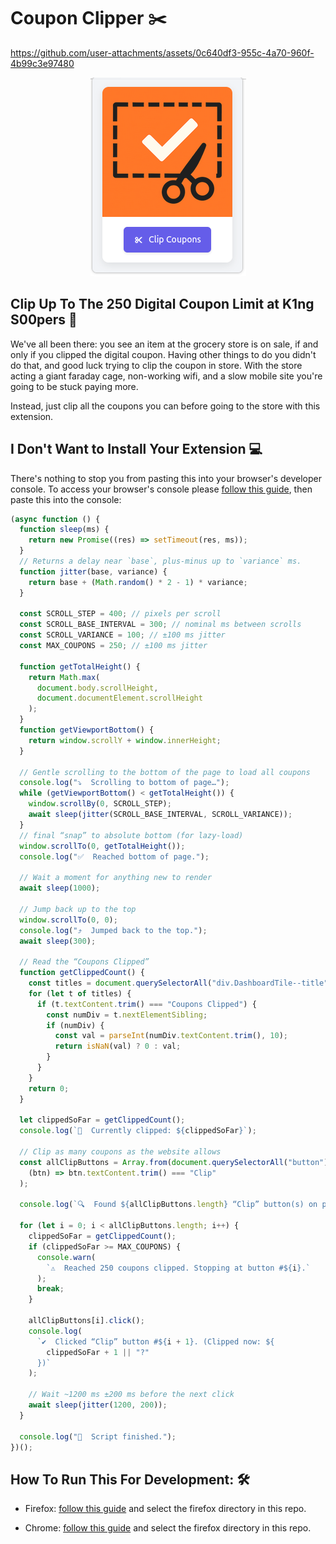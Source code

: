 # Coupon Clipper ✂️
https://github.com/user-attachments/assets/0c640df3-955c-4a70-960f-4b99c3e97480
<div align="center">
  <div style="display: inline-flex; align-items: center; gap: 1rem;">
    <img src="github_assets/clip.png" alt="Coupon Clipper logo"/>
  </div>
</div>

## Clip Up To The 250 Digital Coupon Limit at K1ng S00pers 🎫

We've all been there: you see an item at the grocery store is on sale, if and only if you clipped the digital coupon. Having other things to do you didn't do that, and good luck trying to clip the coupon in store. With the store acting a giant faraday cage, non-working wifi, and a slow mobile site you're going to be stuck paying more.

Instead, just clip all the coupons you can before going to the store with this extension.

## I Don't Want to Install Your Extension 💻

There's nothing to stop you from pasting this into your browser's developer console. To access your browser's console please [follow this guide](https://elfsight.com/blog/how-to-work-with-developer-console/), then paste this into the console:

```javascript
(async function () {
  function sleep(ms) {
    return new Promise((res) => setTimeout(res, ms));
  }
  // Returns a delay near `base`, plus‐minus up to `variance` ms.
  function jitter(base, variance) {
    return base + (Math.random() * 2 - 1) * variance;
  }

  const SCROLL_STEP = 400; // pixels per scroll
  const SCROLL_BASE_INTERVAL = 300; // nominal ms between scrolls
  const SCROLL_VARIANCE = 100; // ±100 ms jitter
  const MAX_COUPONS = 250; // ±100 ms jitter

  function getTotalHeight() {
    return Math.max(
      document.body.scrollHeight,
      document.documentElement.scrollHeight
    );
  }
  function getViewportBottom() {
    return window.scrollY + window.innerHeight;
  }

  // Gentle scrolling to the bottom of the page to load all coupons
  console.log("⤵️  Scrolling to bottom of page…");
  while (getViewportBottom() < getTotalHeight()) {
    window.scrollBy(0, SCROLL_STEP);
    await sleep(jitter(SCROLL_BASE_INTERVAL, SCROLL_VARIANCE));
  }
  // final “snap” to absolute bottom (for lazy‐load)
  window.scrollTo(0, getTotalHeight());
  console.log("✅  Reached bottom of page.");

  // Wait a moment for anything new to render
  await sleep(1000);

  // Jump back up to the top
  window.scrollTo(0, 0);
  console.log("⤴️  Jumped back to the top.");
  await sleep(300);

  // Read the “Coupons Clipped”
  function getClippedCount() {
    const titles = document.querySelectorAll("div.DashboardTile--title");
    for (let t of titles) {
      if (t.textContent.trim() === "Coupons Clipped") {
        const numDiv = t.nextElementSibling;
        if (numDiv) {
          const val = parseInt(numDiv.textContent.trim(), 10);
          return isNaN(val) ? 0 : val;
        }
      }
    }
    return 0;
  }

  let clippedSoFar = getClippedCount();
  console.log(`🔢  Currently clipped: ${clippedSoFar}`);

  // Clip as many coupons as the website allows
  const allClipButtons = Array.from(document.querySelectorAll("button")).filter(
    (btn) => btn.textContent.trim() === "Clip"
  );

  console.log(`🔍  Found ${allClipButtons.length} “Clip” button(s) on page.`);

  for (let i = 0; i < allClipButtons.length; i++) {
    clippedSoFar = getClippedCount();
    if (clippedSoFar >= MAX_COUPONS) {
      console.warn(
        `⚠️  Reached 250 coupons clipped. Stopping at button #${i}.`
      );
      break;
    }

    allClipButtons[i].click();
    console.log(
      `✔️  Clicked “Clip” button #${i + 1}. (Clipped now: ${
        clippedSoFar + 1 || "?"
      })`
    );

    // Wait ~1200 ms ±200 ms before the next click
    await sleep(jitter(1200, 200));
  }

  console.log("🎉  Script finished.");
})();
```

## How To Run This For Development: 🛠

- Firefox: [follow this guide](https://developer.mozilla.org/en-US/docs/Mozilla/Add-ons/WebExtensions/Your_first_WebExtension#installing) and select the firefox directory in this repo.

- Chrome: [follow this guide](https://developer.chrome.com/docs/extensions/get-started/tutorial/hello-world#:~:text=To%20load%20an%20unpacked%20extension%20in%20developer,Extensions%20at%20the%20bottom%20of%20the%20menu) and select the firefox directory in this repo.
